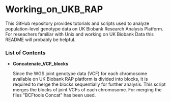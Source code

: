 # Working_on_UKB_RAP

This GitHub repository provides tutorials and scripts used to analyze population-level genotype data on UK Biobank Research Analysis Platform. For reseachers familiar with Unix and working on UK Biobank Data this README will probably be helpful.

### List of Contents

* __Concatenate_VCF_blocks__

  Since the WGS joint genotype data (VCF) for each chromosome available on UK Biobank RAP platform is divided into blocks, it is required to merge the blocks sequentially for further analysis. This script merges the blocks of joint VCFs of each chromosome. For merging the files "BCFtools Concat" has been used.

